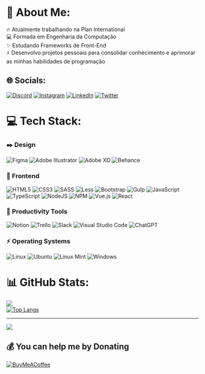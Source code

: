 # 💫 About Me:
🔥 Atualmente trabalhando na Plan International<br>💻 Formada em Engenharia da Computação<br>✨ Estudando Frameworks de Front-End<br>⚡ Desenvolvo projetos pessoais para consolidar conhecimento e aprimorar as minhas habilidades de programação


## 🌐 Socials:
[![Discord](https://img.shields.io/badge/Discord-386641?style=for-the-badge&logo=discord&logoColor=white)](https://discord.gg/jul1anaportela#2533)
[![Instagram](https://img.shields.io/badge/Instagram-386641?style=for-the-badge&logo=Instagram&logoColor=white)](https://instagram.com/jul1anaportela)
[![LinkedIn](https://img.shields.io/badge/LinkedIn-386641?style=for-the-badge&logo=linkedin&logoColor=white)](https://linkedin.com/in/https://www.linkedin.com/in/jul1anaportela/)
[![Twitter](https://img.shields.io/badge/Twitter-386641?style=for-the-badge&logo=Twitter&logoColor=white)](https://twitter.com/jul1anaportela)

# 💻 Tech Stack:

### ✒️ Design
![Figma](https://img.shields.io/badge/Figma-553982?style=for-the-badge&logo=figma&logoColor=white)
![Adobe Illustrator](https://img.shields.io/badge/Adobe%20Illustrator-553982?style=for-the-badge&logo=adobeillustrator&logoColor=white)
![Adobe XD](https://img.shields.io/badge/Adobe%20XD-553982?style=for-the-badge&logo=Adobe%20XD&logoColor=white)
![Behance](https://img.shields.io/badge/Behance-553982?style=for-the-badge&logo=behance&logoColor=white)

### 🚀 Frontend
![HTML5](https://img.shields.io/badge/HTML5-553982?style=for-the-badge&logo=html5&logoColor=white)
![CSS3](https://img.shields.io/badge/CSS3-553982?style=for-the-badge&logo=css3&logoColor=white)
![SASS](https://img.shields.io/badge/SASS-553982?style=for-the-badge&logo=SASS&logoColor=white)
![Less](https://img.shields.io/badge/Less-553982?style=for-the-badge&logo=less&logoColor=white)
![Bootstrap](https://img.shields.io/badge/Bootstrap-553982?style=for-the-badge&logo=bootstrap&logoColor=white)
![Gulp](https://img.shields.io/badge/GULP-553982?style=for-the-badge&logo=gulp&logoColor=white)
![JavaScript](https://img.shields.io/badge/JavaScript-553982?style=for-the-badge&logo=javascript&logoColor=%23F7DF1E)
![TypeScript](https://img.shields.io/badge/TypeScript-553982?style=for-the-badge&logo=typescript&logoColor=white)
![NodeJS](https://img.shields.io/badge/NodeJS-553982?style=for-the-badge&logo=node.js&logoColor=white)
![NPM](https://img.shields.io/badge/NPM-553982?style=for-the-badge&logo=npm&logoColor=white)
![Vue.js](https://img.shields.io/badge/Vue.js-553982?style=for-the-badge&logo=vuedotjs&logoColor=%234FC08D)
![React](https://img.shields.io/badge/React-553982?style=for-the-badge&logo=react&logoColor=%2361DAFB)

### 🔖 Productivity Tools
![Notion](https://img.shields.io/badge/Notion-553982?style=for-the-badge&logo=notion&logoColor=white)
![Trello](https://img.shields.io/badge/Trello-553982?style=for-the-badge&logo=trello&logoColor=white)
![Slack](https://img.shields.io/badge/Slack-553982?style=for-the-badge&logo=slack&logoColor=white)
![Visual Studio Code](https://img.shields.io/badge/Visual%20Studio%20Code-553982?style=for-the-badge&logo=visual-studio-code&logoColor=white)
![ChatGPT](https://img.shields.io/badge/ChatGPT-553982?style=for-the-badge&logo=openai&logoColor=white)

### ⚡ Operating Systems
![Linux](https://img.shields.io/badge/Linux-553982?style=for-the-badge&logo=linux&logoColor=white)
![Ubuntu](https://img.shields.io/badge/Ubuntu-553982?style=for-the-badge&logo=ubuntu&logoColor=white)
![Linux Mint](https://img.shields.io/badge/Linux%20Mint-553982?style=for-the-badge&logo=Linux%20Mint&logoColor=white)
![Windows](https://img.shields.io/badge/Windows-553982?style=for-the-badge&logo=windows&logoColor=white)

# 📊 GitHub Stats:

![](https://github-readme-streak-stats.herokuapp.com/?user=jul1anaportela&theme=dark&hide_border=false)<br/>
[![Top Langs](https://github-readme-stats.vercel.app/api/top-langs/?username=jul1anaportela&theme=dark&hide_border=false)](https://github.com/anuraghazra/github-readme-stats)<br/>


---
[![](https://visitcount.itsvg.in/api?id=jul1anaportela&icon=0&color=0)](https://visitcount.itsvg.in)

  ## 💰 You can help me by Donating
  [![BuyMeACoffee](https://img.shields.io/badge/Buy%20Me%20a%20Coffee-ffdd00?style=for-the-badge&logo=buy-me-a-coffee&logoColor=black)](https://buymeacoffee.com/https://www.buymeacoffee.com/jul1anaportela) 

  
<!-- Proudly created with GPRM ( https://gprm.itsvg.in ) -->
